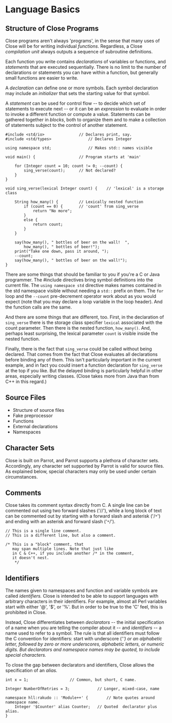 # Language Basics #

## Structure of Close Programs ##

Close programs aren't always 'programs', in the sense that many uses of Close will be for writing individual _functions_. Regardless, a Close _compilation unit_ always outputs a sequence of subroutine definitions.

Each function you write contains _declarations_ of variables or functions, and _statements_ that are executed sequentially. There is no limit to the number of declarations or statements you can have within a function, but generally small functions are easier to write.

A _declaration_ can define one or more symbols. Each symbol declaration may include an _initializer_ that sets the starting value for that symbol.

A _statement_ can be used for control flow -- to decide which set of statements to execute next -- or it can be an _expression_ to evaluate in order to invoke a different function or compute a value. Statements can be gathered together in _blocks_, both to organize them and to make a collection of statements subject to the control of another statement.
```
#include <std/io>				// Declares print, say.
#include <std/types>				// Declares Integer

using namespace std;				// Makes std:: names visible

void main() {					// Program starts at 'main'

	for (Integer count = 10; count != 0; --count) {
		sing_verse(count);		// Not declared?
	}
}

void sing_verse(lexical Integer count) {	// 'lexical' is a storage class
	
	String how_many() {			// Lexically nested function
		if (count == 0) {		// 'count' from sing_verse
			return "No more";
		}
		else {
			return count;
		}
	}
	
	say(how_many(), " bottles of beer on the wall!  ",
		how_many(), " bottles of beer!");
	print("Take one down, pass it around, ");
	--count;
	say(how_many(), " bottles of beer on the wall!");
}
```
There are some things that should be familiar to you if you're a C or Java programmer. The #include directives bring symbol definitions into the current file. The `using namespace std` directive makes names contained in the std namespace visible without needing a `std::` prefix on them. The `for` loop and the `--count` pre-decrement operator work about as you would expect (note that you may declare a loop variable in the loop header). And the function calls are the same.

And there are some things that are different, too. First, in the declaration of `sing_verse` there is the storage class specifier `lexical` associated with the count parameter. Then there is the nested function, `how_many()`. And, perhaps least surprising, the lexical parameter `count` is visible inside the nested function.

Finally, there is the fact that `sing_verse` could be called without being declared. That comes from the fact that Close evaluates all declarations before binding any of them. This isn't particularly important in the current example, and in fact you could insert a function declaration for `sing_verse` at the top if you like. But the delayed binding is particularly helpful in other areas, especially writing classes. (Close takes more from Java than from C++ in this regard.)

## Source Files ##

- Structure of source files
- Fake preprocessor
- Functions
- External declarations
- Namespaces

## Character Sets ##

Close is built on Parrot, and Parrot supports a plethora of character sets. Accordingly, any character set supported by Parrot is valid for source files. As explained below, special characters may only be used under certain circumstances.

## Comments ##

Close takes its comment syntax directly from C. A single line can be commented out using two forward slashes ('//'), while a long block of text can be commented out by starting with a forward slash and asterisk ('/`*`') and ending with an asterisk and forward slash ('`*`/').
```
// This is a single line comment.
// This is a different line, but also a comment.

/* This is a "block" comment, that 
   may span multiple lines. Note that just like
   in C & C++, if you include another /* in the comment,
   it doesn't nest.  
    */
```
## Identifiers ##

The names given to namespaces and function and variable symbols are called _identifiers._ Close is intended to be able to support languages with arbitrary characters in their identifiers. For example, almost all Perl variables start with either '@', '$', or '%'. But in order to be true to the 'C' feel, this is prohibited in Close.

Instead, Close differentiates between _declarators_ -- the initial specification of a name when you are telling the compiler about it -- and _identifiers_ -- a name used to refer to a symbol. The rule is that all identifiers must follow the C convention for identifiers: start with underscore ('_') or an alphabetic letter, followed by zero or more underscores, alphabetic letters, or numeric digits. But declarators and namespace names may be quoted, to include special characters._

To close the gap between declarators and identifiers, Close allows the specification of an _alias._
```
int x = 1;					// Common, but short, C name.

Integer NumberOfRetries = 3;			// Longer, mixed-case, name

namespace hll:rakudo :: 'Module++' {		// Note quotes around namespace name.
	Integer '$Counter' alias Counter;	// Quoted  declarator plus alias.
}
```